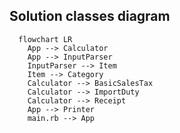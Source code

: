 ## Solution classes diagram

```mermaid
  flowchart LR
    App --> Calculator
    App --> InputParser
    InputParser --> Item
    Item --> Category
    Calculator --> BasicSalesTax
    Calculator --> ImportDuty
    Calculator --> Receipt
    App --> Printer
    main.rb --> App
```
